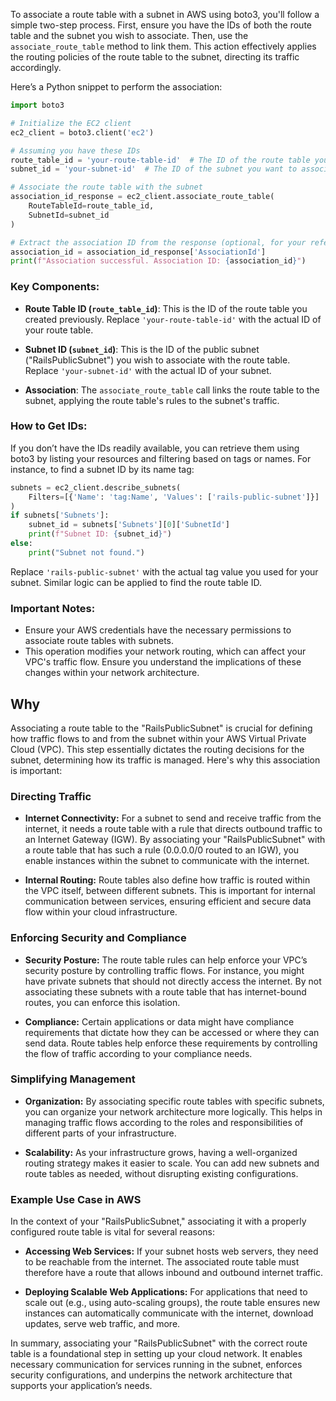 To associate a route table with a subnet in AWS using boto3, you'll follow a simple two-step process. First, ensure you have the IDs of both the route table and the subnet you wish to associate. Then, use the `associate_route_table` method to link them. This action effectively applies the routing policies of the route table to the subnet, directing its traffic accordingly.

Here’s a Python snippet to perform the association:

```python
import boto3

# Initialize the EC2 client
ec2_client = boto3.client('ec2')

# Assuming you have these IDs
route_table_id = 'your-route-table-id'  # The ID of the route table you created
subnet_id = 'your-subnet-id'  # The ID of the subnet you want to associate

# Associate the route table with the subnet
association_id_response = ec2_client.associate_route_table(
    RouteTableId=route_table_id,
    SubnetId=subnet_id
)

# Extract the association ID from the response (optional, for your reference)
association_id = association_id_response['AssociationId']
print(f"Association successful. Association ID: {association_id}")
```

### Key Components:

- **Route Table ID (`route_table_id`)**: This is the ID of the route table you created previously. Replace `'your-route-table-id'` with the actual ID of your route table.
  
- **Subnet ID (`subnet_id`)**: This is the ID of the public subnet ("RailsPublicSubnet") you wish to associate with the route table. Replace `'your-subnet-id'` with the actual ID of your subnet.

- **Association**: The `associate_route_table` call links the route table to the subnet, applying the route table's rules to the subnet's traffic.

### How to Get IDs:
If you don’t have the IDs readily available, you can retrieve them using boto3 by listing your resources and filtering based on tags or names. For instance, to find a subnet ID by its name tag:

```python
subnets = ec2_client.describe_subnets(
    Filters=[{'Name': 'tag:Name', 'Values': ['rails-public-subnet']}]
)
if subnets['Subnets']:
    subnet_id = subnets['Subnets'][0]['SubnetId']
    print(f"Subnet ID: {subnet_id}")
else:
    print("Subnet not found.")
```

Replace `'rails-public-subnet'` with the actual tag value you used for your subnet. Similar logic can be applied to find the route table ID.

### Important Notes:
- Ensure your AWS credentials have the necessary permissions to associate route tables with subnets.
- This operation modifies your network routing, which can affect your VPC's traffic flow. Ensure you understand the implications of these changes within your network architecture.

## Why

Associating a route table to the "RailsPublicSubnet" is crucial for defining how traffic flows to and from the subnet within your AWS Virtual Private Cloud (VPC). This step essentially dictates the routing decisions for the subnet, determining how its traffic is managed. Here's why this association is important:

### Directing Traffic

- **Internet Connectivity:** For a subnet to send and receive traffic from the internet, it needs a route table with a rule that directs outbound traffic to an Internet Gateway (IGW). By associating your "RailsPublicSubnet" with a route table that has such a rule (0.0.0.0/0 routed to an IGW), you enable instances within the subnet to communicate with the internet.
  
- **Internal Routing:** Route tables also define how traffic is routed within the VPC itself, between different subnets. This is important for internal communication between services, ensuring efficient and secure data flow within your cloud infrastructure.

### Enforcing Security and Compliance

- **Security Posture:** The route table rules can help enforce your VPC’s security posture by controlling traffic flows. For instance, you might have private subnets that should not directly access the internet. By not associating these subnets with a route table that has internet-bound routes, you can enforce this isolation.
  
- **Compliance:** Certain applications or data might have compliance requirements that dictate how they can be accessed or where they can send data. Route tables help enforce these requirements by controlling the flow of traffic according to your compliance needs.

### Simplifying Management

- **Organization:** By associating specific route tables with specific subnets, you can organize your network architecture more logically. This helps in managing traffic flows according to the roles and responsibilities of different parts of your infrastructure.
  
- **Scalability:** As your infrastructure grows, having a well-organized routing strategy makes it easier to scale. You can add new subnets and route tables as needed, without disrupting existing configurations.

### Example Use Case in AWS

In the context of your "RailsPublicSubnet," associating it with a properly configured route table is vital for several reasons:

- **Accessing Web Services:** If your subnet hosts web servers, they need to be reachable from the internet. The associated route table must therefore have a route that allows inbound and outbound internet traffic.
  
- **Deploying Scalable Web Applications:** For applications that need to scale out (e.g., using auto-scaling groups), the route table ensures new instances can automatically communicate with the internet, download updates, serve web traffic, and more.

In summary, associating your "RailsPublicSubnet" with the correct route table is a foundational step in setting up your cloud network. It enables necessary communication for services running in the subnet, enforces security configurations, and underpins the network architecture that supports your application’s needs.
